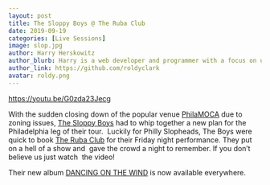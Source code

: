 ```yaml
---
layout: post
title: The Sloppy Boys @ The Ruba Club
date: 2019-09-19
categories: [Live Sessions]
image: slop.jpg
author: Harry Herskowitz
author_blurb: Harry is a web developer and programmer with a focus on using technology to empower local artists and communities
author_link: https://github.com/roldyclark
avatar: roldy.png
---
```


https://youtu.be/G0zda23Jecg

With the sudden closing down of the popular venue [PhilaMOCA](http://www.philamoca.org/) due to zoning issues, [The Sloppy Boys](https://www.instagram.com/thesloppyboys/) had to whip together a new plan for the Philadelphia leg of their tour.  Luckily for Philly Slopheads, The Boys were quick to book [The Ruba Club](https://rubaclub.org/home) for their Friday night performance. They put on a hell of a show and  gave the crowd a night to remember. If you don’t believe us just watch  the video!

Their new album [DANCING ON THE WIND](https://linktr.ee/thesloppyboys) is now available everywhere.
